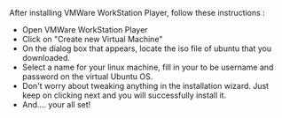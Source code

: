 After installing VMWare WorkStation Player, follow these instructions :

- Open VMWare WorkStation Player
- Click on "Create new Virtual Machine"
- On the dialog box that appears, locate the iso file of ubuntu that you downloaded.
- Select a name for your linux machine, fill in your to be username and password on the virtual Ubuntu OS.
- Don't worry about tweaking anything in the installation wizard. Just keep on clicking next and you will successfully install it.
- And.... your all set!
